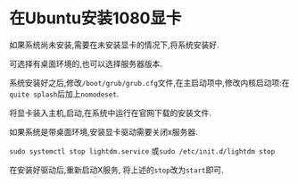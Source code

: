 # 在Ubuntu安装1080显卡

如果系统尚未安装,需要在未安装显卡的情况下,将系统安装好.

可选择有桌面环境的,也可以选择服务器版本.

系统安装好之后,修改`/boot/grub/grub.cfg`文件,在主启动项中,修改内核启动项:在`quite splash`后加上`nomodeset`.

将显卡装入主机,启动,在系统中运行在官网下载的安装文件.

如果系统是带桌面环境,安装显卡驱动需要关闭x服务器.

`sudo systemctl stop lightdm.service` 或`sudo /etc/init.d/lightdm stop`

在安装好驱动后,重新启动X服务, 将上述的`stop`改为`start`即可.
